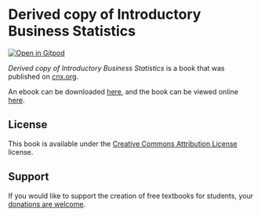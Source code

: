 # Derived copy of Introductory Business Statistics

[![Open in Gitpod](https://gitpod.io/button/open-in-gitpod.svg)](https://gitpod.io/from-referrer/)

_Derived copy of Introductory Business Statistics_ is a book that was published on [cnx.org](https://cnx.org/).

An ebook can be downloaded [here](https://github.com/cnx-user-books/cnxbook-derived-copy-of-introductory-business-statistics/releases/latest), and the book can be viewed online [here](https://github.com/cnx-user-books/cnxbook-derived-copy-of-introductory-business-statistics/releases/latest).

## License
This book is available under the [Creative Commons Attribution License](./LICENSE) license.

## Support
If you would like to support the creation of free textbooks for students, your [donations are welcome](https://riceconnect.rice.edu/donation/support-openstax-banner).
